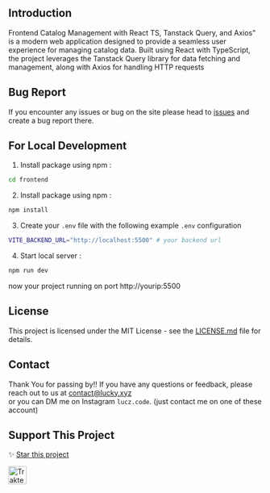 ## Introduction

<p>Frontend Catalog Management with React TS, Tanstack Query, and Axios" is a modern web application designed to provide a seamless user experience for managing catalog data. Built using React with TypeScript, the project leverages the Tanstack Query library for data fetching and management, along with Axios for handling HTTP requests</p>

## Bug Report

If you encounter any issues or bug on the site please head to [issues](https://github.com/LuckyIndraEfendi/fullstack-app/issues) and create a bug report there.

## For Local Development

1. Install package using npm :

```bash
cd frontend
```

2. Install package using npm :

```bash
npm install
```

3. Create your `.env` file with the following example `.env` configuration

```bash
VITE_BACKEND_URL="http://localhost:5500" # your backend url
```

4. Start local server :

```bash
npm run dev
```

now your project running on port http://yourip:5500

## License

This project is licensed under the MIT License - see the [LICENSE.md](LICENSE.md) file for details.

## Contact

Thank You for passing by!!
If you have any questions or feedback, please reach out to us at [contact@lucky.xyz](mailto:hayasaka592@gmail.com?subject=[Hello%20Lucky]%20-%20Your%20Subject)
<br>
or you can DM me on Instagram `lucz.code`. (just contact me on one of these account)

## Support This Project

✨ [Star this project](https://github.com/LuckyIndraEfendi/Rest-Country)

<a href="https://trakteer.id/lucky-indra-efendi-lpwhg" target="_blank"><img id="wse-buttons-preview" src="https://cdn.trakteer.id/images/embed/trbtn-red-5.png" height="36" style="border: 0px; height: 36px;" alt="Trakteer Saya"></a>
